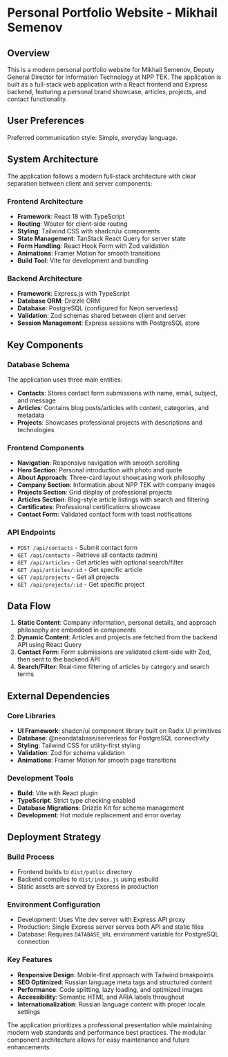 # Personal Portfolio Website - Mikhail Semenov

## Overview

This is a modern personal portfolio website for Mikhail Semenov, Deputy General Director for Information Technology at NPP TEK. The application is built as a full-stack web application with a React frontend and Express backend, featuring a personal brand showcase, articles, projects, and contact functionality.

## User Preferences

Preferred communication style: Simple, everyday language.

## System Architecture

The application follows a modern full-stack architecture with clear separation between client and server components:

### Frontend Architecture
- **Framework**: React 18 with TypeScript
- **Routing**: Wouter for client-side routing
- **Styling**: Tailwind CSS with shadcn/ui components
- **State Management**: TanStack React Query for server state
- **Form Handling**: React Hook Form with Zod validation
- **Animations**: Framer Motion for smooth transitions
- **Build Tool**: Vite for development and bundling

### Backend Architecture
- **Framework**: Express.js with TypeScript
- **Database ORM**: Drizzle ORM
- **Database**: PostgreSQL (configured for Neon serverless)
- **Validation**: Zod schemas shared between client and server
- **Session Management**: Express sessions with PostgreSQL store

## Key Components

### Database Schema
The application uses three main entities:
- **Contacts**: Stores contact form submissions with name, email, subject, and message
- **Articles**: Contains blog posts/articles with content, categories, and metadata
- **Projects**: Showcases professional projects with descriptions and technologies

### Frontend Components
- **Navigation**: Responsive navigation with smooth scrolling
- **Hero Section**: Personal introduction with photo and quote
- **About Approach**: Three-card layout showcasing work philosophy
- **Company Section**: Information about NPP TEK with company images
- **Projects Section**: Grid display of professional projects
- **Articles Section**: Blog-style article listings with search and filtering
- **Certificates**: Professional certifications showcase
- **Contact Form**: Validated contact form with toast notifications

### API Endpoints
- `POST /api/contacts` - Submit contact form
- `GET /api/contacts` - Retrieve all contacts (admin)
- `GET /api/articles` - Get articles with optional search/filter
- `GET /api/articles/:id` - Get specific article
- `GET /api/projects` - Get all projects
- `GET /api/projects/:id` - Get specific project

## Data Flow

1. **Static Content**: Company information, personal details, and approach philosophy are embedded in components
2. **Dynamic Content**: Articles and projects are fetched from the backend API using React Query
3. **Contact Form**: Form submissions are validated client-side with Zod, then sent to the backend API
4. **Search/Filter**: Real-time filtering of articles by category and search terms

## External Dependencies

### Core Libraries
- **UI Framework**: shadcn/ui component library built on Radix UI primitives
- **Database**: @neondatabase/serverless for PostgreSQL connectivity
- **Styling**: Tailwind CSS for utility-first styling
- **Validation**: Zod for schema validation
- **Animations**: Framer Motion for smooth page transitions

### Development Tools
- **Build**: Vite with React plugin
- **TypeScript**: Strict type checking enabled
- **Database Migrations**: Drizzle Kit for schema management
- **Development**: Hot module replacement and error overlay

## Deployment Strategy

### Build Process
- Frontend builds to `dist/public` directory
- Backend compiles to `dist/index.js` using esbuild
- Static assets are served by Express in production

### Environment Configuration
- Development: Uses Vite dev server with Express API proxy
- Production: Single Express server serves both API and static files
- Database: Requires `DATABASE_URL` environment variable for PostgreSQL connection

### Key Features
- **Responsive Design**: Mobile-first approach with Tailwind breakpoints
- **SEO Optimized**: Russian language meta tags and structured content
- **Performance**: Code splitting, lazy loading, and optimized images
- **Accessibility**: Semantic HTML and ARIA labels throughout
- **Internationalization**: Russian language content with proper locale settings

The application prioritizes a professional presentation while maintaining modern web standards and performance best practices. The modular component architecture allows for easy maintenance and future enhancements.